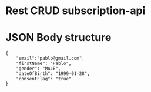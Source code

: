 # Rest CRUD subscription-api

# JSON Body structure
```
{
    "email":"pablo@gmail.com",
    "firstName": "Pablo",
    "gender": "MALE",
    "dateOfBirth": "1999-01-28",
    "consentFlag": "true"
}
```